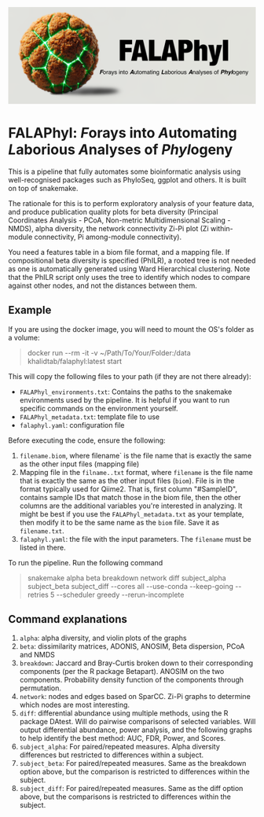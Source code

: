 ![image](FALAPhyl.png)

# FALAPhyl: *F*orays into *A*utomating *L*aborious *A*nalyses of *Phyl*ogeny

This is a pipeline that fully automates some bioinformatic analysis using well-recognised packages such as PhyloSeq, ggplot and others. It is built on top of snakemake.

The rationale for this is to perform exploratory analysis of your feature data, and produce publication quality plots for beta diversity (Principal Coordinates Analysis - PCoA, Non-metric Multidimensional Scaling - NMDS), alpha diversity, the network connectivity Zi-Pi plot (Zi within-module connectivity, Pi among-module connectivity).

You need a features table in a biom file format, and a mapping file. If compositional beta diversity is specified (PhILR), a rooted tree is not needed as one is automatically generated using Ward Hierarchical clustering. Note that the PhILR script only uses the tree to identify which nodes to compare against other nodes, and not the distances between them.

## Example

If you are using the docker image, you will need to mount the OS's folder as a volume:

> docker run --rm -it -v ~/Path/To/Your/Folder:/data khalidtab/falaphyl:latest start

This will copy the following files to your path (if they are not there already):

- `FALAPhyl_environments.txt`: Contains the paths to the snakemake environments used by the pipeline. It is helpful if you want to run specific commands on the environment yourself.
- `FALAPhyl_metadata.txt`: template file to use
- `falaphyl.yaml`: configuration file

Before executing the code, ensure the following:

1. `filename.biom`, where filename` is the file name that is exactly the same as the other input files (mapping file)
2. Mapping file in the `filname..txt` format, where `filename` is the file name that is exactly the same as the other input files (`biom`). File is in the format typically used for Qiime2. That is, first column "#SampleID", contains sample IDs that match those in the biom file, then the other columns are the additional variables you're interested in analyzing. It might be best if you use the `FALAPhyl_metadata.txt` as your template, then modify it to be the same name as the `biom` file. Save it as `filename.txt`.
3. `falaphyl.yaml`: the file with the input parameters. The `filename` must be listed in there.

To run the pipeline. Run the following command

> snakemake alpha beta breakdown network diff subject_alpha subject_beta subject_diff --cores all --use-conda --keep-going --retries 5 --scheduler greedy --rerun-incomplete

## Command explanations

1. `alpha`: alpha diversity, and violin plots of the graphs
2. `beta`: dissimilarity matrices, ADONIS, ANOSIM, Beta dispersion, PCoA and NMDS
3. `breakdown`: Jaccard and Bray-Curtis broken down to their corresponding components (per the R package Betapart). ANOSIM on the two components. Probability density function of the components through permutation.
4. `network`: nodes and edges based on SparCC. Zi-Pi graphs to determine which nodes are most interesting.
5. `diff`: differential abundance using multiple methods, using the R package DAtest. Will do pairwise comparisons of selected variables. Will output differential abundance, power analysis, and the following graphs to help identify the best method: AUC, FDR, Power, and Scores.
6. `subject_alpha`: For paired/repeated measures. Alpha diversity differences but restricted to differences within a subject.
7. `subject_beta`: For paired/repeated measures. Same as the breakdown option above, but the comparison is restricted to differences within the subject.
8. `subject_diff`: For paired/repeated measures. Same as the diff option above, but the comparisons is restricted to differences within the subject.
